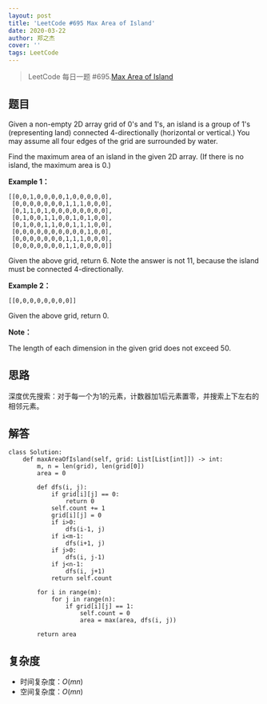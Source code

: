 ```yaml
---
layout: post
title: 'LeetCode #695 Max Area of Island'
date: 2020-03-22
author: 郑之杰
cover: ''
tags: LeetCode
---
```


> LeetCode 每日一题 #695.[Max Area of Island](https://leetcode-cn.com/problems/max-area-of-island/)

## 题目
Given a non-empty 2D array grid of 0's and 1's, an island is a group of 1's (representing land) connected 4-directionally (horizontal or vertical.) You may assume all four edges of the grid are surrounded by water.

Find the maximum area of an island in the given 2D array. (If there is no island, the maximum area is 0.)

**Example 1：**

```
[[0,0,1,0,0,0,0,1,0,0,0,0,0],
 [0,0,0,0,0,0,0,1,1,1,0,0,0],
 [0,1,1,0,1,0,0,0,0,0,0,0,0],
 [0,1,0,0,1,1,0,0,1,0,1,0,0],
 [0,1,0,0,1,1,0,0,1,1,1,0,0],
 [0,0,0,0,0,0,0,0,0,0,1,0,0],
 [0,0,0,0,0,0,0,1,1,1,0,0,0],
 [0,0,0,0,0,0,0,1,1,0,0,0,0]]
```
Given the above grid, return 6. Note the answer is not 11, because the island must be connected 4-directionally.

**Example 2：**

```
[[0,0,0,0,0,0,0,0]]
```
Given the above grid, return 0.

**Note：**

The length of each dimension in the given grid does not exceed 50.

## 思路
深度优先搜索：对于每一个为1的元素，计数器加1后元素置零，并搜索上下左右的相邻元素。

## 解答
```
class Solution:
    def maxAreaOfIsland(self, grid: List[List[int]]) -> int:
        m, n = len(grid), len(grid[0])
        area = 0
                
        def dfs(i, j):
            if grid[i][j] == 0:
                return 0
            self.count += 1
            grid[i][j] = 0
            if i>0:
                dfs(i-1, j)
            if i<m-1:
                dfs(i+1, j)
            if j>0:
                dfs(i, j-1)
            if j<n-1:
                dfs(i, j+1)
            return self.count
    
        for i in range(m):
            for j in range(n):
                if grid[i][j] == 1:
                    self.count = 0
                    area = max(area, dfs(i, j))

        return area
```

## 复杂度
- 时间复杂度：$O(mn)$
- 空间复杂度：$O(mn)$
